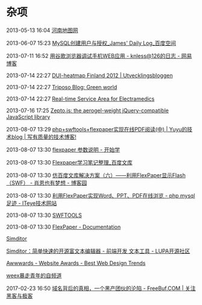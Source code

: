 # 杂项

2013-05-13 16:04 [河南地图网](http://www.hnditu.com/dt.aspx?mapn=410100)

2013-06-07 15:23 [MySQL创建用户与授权_James' Daily Log_百度空间](http://hi.baidu.com/fwsocn/item/8b7b0c2102f2970976272c23)

2013-07-11 16:52 [用谷歌浏览器调试手机WEB应用 - knless@126的日志 - 网易博客](http://blog.163.com/knless@126/blog/static/1642586422012429113343175/)

2013-07-14 22:27 [DUI-heatmap Finland 2012 | Utvecklingsbloggen](http://utveckling.ylebloggen.fi/2013/03/21/dui-heatmap-finland-2012/)

2013-07-14 22:27 [Triposo Blog: Green world](http://blog.triposo.com/2013/03/green-world.html)

2013-07-14 22:27 [Real-time Service Area for Electramedics](http://www.nearbynow.co/profile/electrician/electramedics)

2013-07-16 17:25 [Zepto.js: the aerogel-weight jQuery-compatible JavaScript library](http://zeptojs.com/)

2013-08-07 13:29 [php+swftools+flexpaper实现在线PDF阅读(中) | Yuyu的技术blog | 写有质量的技术博客!](http://www.phperblog.net/?p=601)

2013-08-07 13:30 [flexpaper 参数说明 - 开始学](http://www.kaishixue.com/php/10.html)

2013-08-07 13:30 [Flexpaper学习笔记整理_百度文库](http://wenku.baidu.com/view/541e553483c4bb4cf7ecd1bd.html)

2013-08-07 13:30 [仿百度文库解决方案（六）——利用FlexPaper显示Flash（SWF） - 肖恩也有梦想 - 博客园](http://www.cnblogs.com/luckyxiaoxuan/archive/2012/06/16/2551677.html)

2013-08-07 13:30 [利用FlexPaper实现Word、PPT、PDF在线浏览 - php mysql 足迹 - ITeye技术网站](http://say0507.iteye.com/blog/994849)

2013-08-07 13:30 [SWFTOOLS](http://swftools.org/)

2013-08-07 13:30 [FlexPaper - Documentation](http://flexpaper.devaldi.com/docs_publishing_with_PHP.jsp)

 [Simditor](http://simditor.tower.im/)

 [Simditor：简单快速的开源富文本编辑器 - 前端开发 文本工具 - LUPA开源社区](http://www.lupaworld.com/article-238553-1.html)

 [Awwwards - Website Awards - Best Web Design Trends](http://www.awwwards.com/)

 [weex暴走青年的自频道](http://i.youku.com/u/UNDEzMDY2NjI0MA==/videos)

2017-02-23 16:50 [域名背后的真相，一个黑产团伙的沦陷 - FreeBuf.COM | 关注黑客与极客](http://www.freebuf.com/articles/terminal/127228.html)



